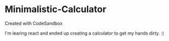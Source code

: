 # Minimalistic-Calculator

Created with CodeSandbox

I'm learing react and ended up creating a calculator to get my hands dirty. :)
